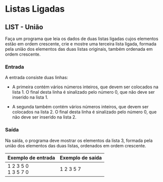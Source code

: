 # Listas Ligadas
## LIST - União
Faça um programa que leia os dados de duas listas ligadas cujos elementos estão em ordem crescente, crie e mostre uma terceira lista ligada, formada pela união dos elementos das duas listas originais, também ordenada em ordem crescente.
### Entrada
A entrada consiste duas linhas:
- A primeira contém vários números inteiros, que devem ser colocados na lista 1. O final desta linha é sinalizado pelo número 0, que não deve ser inserido na lista 1.

- A segunda também contém vários números inteiros, que devem ser colocados na lista 2. O final desta linha é sinalizado pelo número 0, que não deve ser inserido na lista 2.
### Saída
Na saída, o programa deve mostrar os elementos da lista 3, formada pela união dos elementos das duas listas, ordenados em ordem crescente.

| Exemplo de entrada      | Exemplo de saída |
|-------------------------|------------------|
| 1 2 3 5 0<br>1 3 5 7 0	 | 	1 2 3 5 7       |

